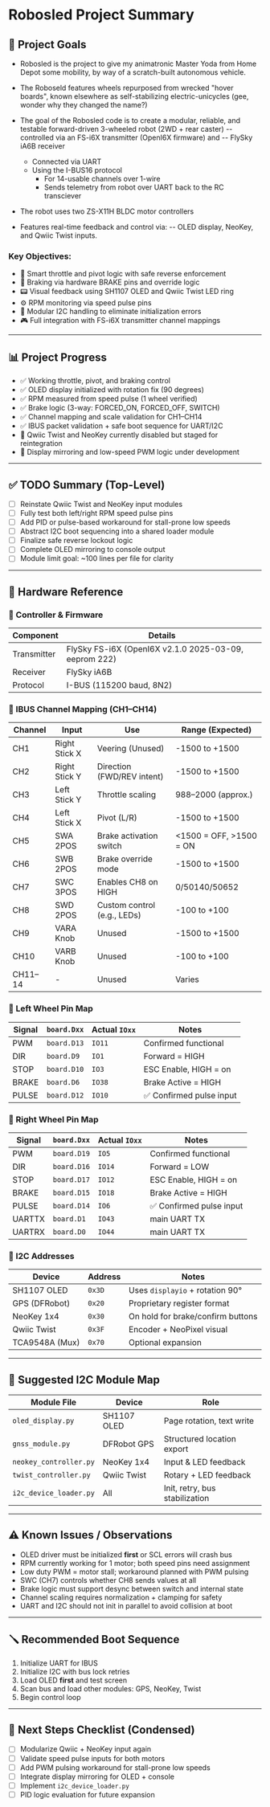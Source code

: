 # Robosled Project Summary

## 🚀 Project Goals
- Robosled is the project to give my animatronic Master Yoda from Home Depot some mobility, by way of a scratch-built autonomous vehicle. 
- The Roboseld features wheels repurposed from wrecked "hover boards", known elsewhere as self-stabilizing electric-unicycles (gee, wonder why they changed the name?) 
- The goal of the Robosled code is to create a modular, reliable, and testable forward-driven 3-wheeled robot (2WD + rear caster)
  -- controlled via an FS-i6X transmitter (OpenI6X firmware) and
  -- FlySky iA6B receiver
    - Connected via UART
  - Using the I-BUS16 protocol
    - For 14-usable channels over 1-wire
    - Sends telemetry from robot over UART back to the RC transciever
  
- The robot uses two ZS-X11H BLDC motor controllers
- Features real-time feedback and control via:
  -- OLED display, NeoKey, and Qwiic Twist inputs.

### Key Objectives:
- 🧠 Smart throttle and pivot logic with safe reverse enforcement
- 🛑 Braking via hardware BRAKE pins and override logic
- 📟 Visual feedback using SH1107 OLED and Qwiic Twist LED ring
- ⚙️ RPM monitoring via speed pulse pins
- 🔋 Modular I2C handling to eliminate initialization errors
- 🎮 Full integration with FS-i6X transmitter channel mappings

---

## 📊 Project Progress
- ✅ Working throttle, pivot, and braking control
- ✅ OLED display initialized with rotation fix (90 degrees)
- ✅ RPM measured from speed pulse (1 wheel verified)
- ✅ Brake logic (3-way: FORCED_ON, FORCED_OFF, SWITCH)
- ✅ Channel mapping and scale validation for CH1–CH14
- ✅ IBUS packet validation + safe boot sequence for UART/I2C
- 🔄 Qwiic Twist and NeoKey currently disabled but staged for reintegration
- 🔧 Display mirroring and low-speed PWM logic under development

---

## ✅ TODO Summary (Top-Level)
- [ ] Reinstate Qwiic Twist and NeoKey input modules
- [ ] Fully test both left/right RPM speed pulse pins
- [ ] Add PID or pulse-based workaround for stall-prone low speeds
- [ ] Abstract I2C boot sequencing into a shared loader module
- [ ] Finalize safe reverse lockout logic
- [ ] Complete OLED mirroring to console output
- [ ] Module limit goal: ~100 lines per file for clarity

---

## 🔧 Hardware Reference

### 🧠 Controller & Firmware
| Component | Details |
|-----------|---------|
| Transmitter | FlySky FS-i6X (OpenI6X v2.1.0 2025-03-09, eeprom 222) |
| Receiver    | FlySky iA6B |
| Protocol    | I-BUS (115200 baud, 8N2) |

### 📡 IBUS Channel Mapping (CH1–CH14)
| Channel | Input         | Use                          | Range (Expected)      |
|---------|---------------|-------------------------------|------------------------|
| CH1     | Right Stick X | Veering (Unused)             | -1500 to +1500        |
| CH2     | Right Stick Y | Direction (FWD/REV intent)   | -1500 to +1500        |
| CH3     | Left Stick Y  | Throttle scaling             | 988–2000 (approx.)     |
| CH4     | Left Stick X  | Pivot (L/R)                  | -1500 to +1500        |
| CH5     | SWA 2POS      | Brake activation switch      | <1500 = OFF, >1500 = ON|
| CH6     | SWB 2POS      | Brake override mode          | -1500 to +1500        |
| CH7     | SWC 3POS      | Enables CH8 on HIGH          | 0/50140/50652          |
| CH8     | SWD 2POS      | Custom control (e.g., LEDs)  | -100 to +100          |
| CH9     | VARA Knob     | Unused                       | -1500 to +1500        |
| CH10    | VARB Knob     | Unused                       | -100 to +100          |
| CH11–14 | -             | Unused                       | Varies                 |

### 🛞 Left Wheel Pin Map

| Signal | `board.Dxx` | Actual `IOxx` | Notes                   |
|--------|-------------|---------------|-------------------------|
| PWM    | `board.D13` | `IO11`        | Confirmed functional    |
| DIR    | `board.D9`  | `IO1`         | Forward = HIGH          |
| STOP   | `board.D10` | `IO3`         | ESC Enable, HIGH = on   |
| BRAKE  | `board.D6`  | `IO38`        | Brake Active = HIGH     |
| PULSE  | `board.D12` | `IO10`        | ✅ Confirmed pulse input |

### 🛞 Right Wheel Pin Map

| Signal | `board.Dxx` | Actual `IOxx` | Notes                   |
|--------|-------------|---------------|-------------------------|
| PWM    | `board.D19` | `IO5`         | Confirmed functional    |
| DIR    | `board.D16` | `IO14`        | Forward = LOW           |
| STOP   | `board.D17` | `IO12`        | ESC Enable, HIGH = on   |
| BRAKE  | `board.D15` | `IO18`        | Brake Active = HIGH     |
| PULSE  | `board.D14` | `IO6`         | ✅ Confirmed pulse input |
| UARTTX | `board.D1`  | `IO43`        | main UART TX            |
| UARTRX | `board.D0`  | `IO44`        | main UART TX            |

### 📠 I2C Addresses
| Device         | Address | Notes |
|----------------|---------|-------|
| SH1107 OLED    | `0x3D`  | Uses `displayio` + rotation 90°   |
| GPS (DFRobot)  | `0x20`  | Proprietary register format        |
| NeoKey 1x4     | `0x30`  | On hold for brake/confirm buttons  |
| Qwiic Twist    | `0x3F`  | Encoder + NeoPixel visual          |
| TCA9548A (Mux) | `0x70`  | Optional expansion                 |


---

## 🧱 Suggested I2C Module Map
| Module File            | Device        | Role |
|------------------------|---------------|------|
| `oled_display.py`      | SH1107 OLED   | Page rotation, text write |
| `gnss_module.py`       | DFRobot GPS   | Structured location export |
| `neokey_controller.py` | NeoKey 1x4    | Input & LED feedback |
| `twist_controller.py`  | Qwiic Twist   | Rotary + LED feedback |
| `i2c_device_loader.py` | All           | Init, retry, bus stabilization |


---

## ⚠️ Known Issues / Observations
- OLED driver must be initialized **first** or SCL errors will crash bus
- RPM currently working for 1 motor; both speed pins need assignment
- Low duty PWM = motor stall; workaround planned with PWM pulsing
- SWC (CH7) controls whether CH8 sends values at all
- Brake logic must support desync between switch and internal state
- Channel scaling requires normalization + clamping for safety
- UART and I2C should not init in parallel to avoid collision at boot

---

## 🪛 Recommended Boot Sequence
1. Initialize UART for IBUS
2. Initialize I2C with bus lock retries
3. Load OLED **first** and test screen
4. Scan bus and load other modules: GPS, NeoKey, Twist
5. Begin control loop

---

## 📌 Next Steps Checklist (Condensed)
- [ ] Modularize Qwiic + NeoKey input again
- [ ] Validate speed pulse inputs for both motors
- [ ] Add PWM pulsing workaround for stall-prone low speeds
- [ ] Integrate display mirroring for OLED + console
- [ ] Implement `i2c_device_loader.py`
- [ ] PID logic evaluation for future expansion
